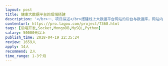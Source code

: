 ```yaml
---                
layout: post       
title: 健康大数据平台的后端搭建           
description: '</br>一、项目描述</br>搭建线上大数据平台网站的后台与数据库，网站内容是大数据的展示分析、数据管理等。</br></br>二、后端主要功能点</br>1. 数据库搭建</br>2. 不同层级的数据调取接口API</br></br>三、可参考产品</br>美国公共数据平台：datausa.io</br></br>四、人员要求</br>1. 熟悉关系型数据库mysql操作，至少熟悉一种 NoSQL 数据库：如MongoDB、hbase等；</br>2. 使用JSON进行API设计和数据内容建模的实践经验；</br>3. 独立从头搭建和维护过比较复杂的系统；</br>4. 云技术经验，AWS等；</br>5. 对服务器代码结构有自己的见解，有一定的服务器架构经验；</br>'     
contenturl: https://pro.lagou.com/project/7368.html      
tags: [后端开发,Socket,MongoDB,MySQL,Python]            
salary: 50000元以上          
publish_time: 2018-04-19 22:35:24         
review: 1659人                   
apply: 14人                   
recommend: 2人                   
time_range: 1-3个月              
---                 
```

